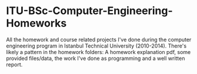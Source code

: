 ITU-BSc-Computer-Engineering-Homeworks
======================================

All the homework and course related projects I've done during the computer engineering program in Istanbul Technical University (2010-2014). There's likely a pattern in the homework folders: A homework explanation pdf, some provided files/data, the work I've done as programming and a well written report.
